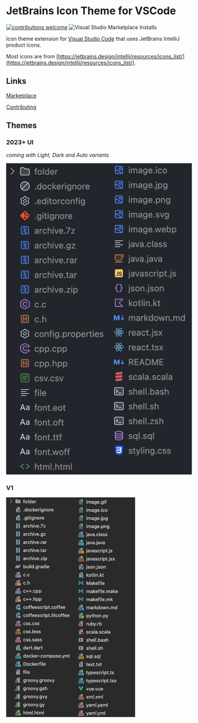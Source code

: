 # JetBrains Icon Theme for VSCode
[![contributions welcome](https://img.shields.io/badge/contributions-welcome-brightgreen.svg?style=flat)](https://github.com/chadalen/vscode-jetbrains-icon-theme/issues)
![Visual Studio Marketplace Installs](https://img.shields.io/visual-studio-marketplace/i/chadalen.vscode-jetbrains-icon-theme)


Icon theme extension for [Visual Studio Code](https://code.visualstudio.com/) that uses JetBrains IntelliJ product icons.

Most icons are from [https://jetbrains.design/intellij/resources/icons_list/](https://jetbrains.design/intellij/resources/icons_list/).

## Links
[Marketplace](https://marketplace.visualstudio.com/items?itemName=chadalen.vscode-jetbrains-icon-theme)

[Contributing](./docs/CONTRIBUTING.md)

## Themes

### 2023+ UI
*coming with Light, Dark and Auto variants*

![Preview v2](./assets/2023/preview.png)

### V1

![Preview v1](./assets/v1/preview.png)
